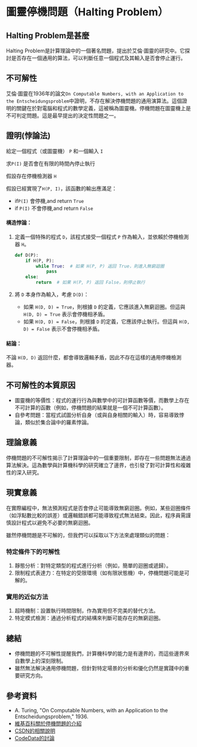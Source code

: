# 圖靈停機問題（Halting Problem）
## Halting Problem是甚麼
Halting Problem是計算理論中的一個著名問題，提出於艾倫·圖靈的研究中。它探討是否存在一個通用的算法，可以判斷任意一個程式及其輸入是否會停止運行。
## 不可解性
艾倫·圖靈在1936年的論文`On Computable Numbers, with an Application to the Entscheidungsproblem`中證明，不存在解決停機問題的通用演算法。這個證明的關鍵在於對電腦和程式的數學定義，這被稱為圖靈機。停機問題在圖靈機上是不可判定問題。這是最早提出的決定性問題之一。

## 證明(悖論法)
給定一個程式（或圖靈機） `P` 和一個輸入 `I`

求`P(I)` 是否會在有限的時間內停止執行

假設存在停機檢測器 `H`

假設已經實現了`H(P, I)`，該函數的輸出應滿足：
- if`P(I)` 會停機,and return `True`
- if `P(I)` 不會停機,and return `False`

#### 構造悖論：
1. 定義一個特殊的程式 `D`，該程式接受一個程式 `P` 作為輸入，並依賴於停機檢測器 `H`。
   ```python
   def D(P):
       if H(P, P):
           while True:  # 如果 H(P, P) 返回 True，則進入無窮迴圈
               pass
       else:
           return  # 如果 H(P, P) 返回 False，則停止執行
   ```

2. 將 `D` 本身作為輸入，考慮 `D(D)`：
   - 如果 `H(D, D) = True`，則根據 `D` 的定義，它應該進入無窮迴圈。但這與 `H(D, D) = True` 表示會停機相矛盾。
   - 如果 `H(D, D) = False`，則根據 `D` 的定義，它應該停止執行。但這與 `H(D, D) = False` 表示不會停機相矛盾。

#### 結論：
不論 `H(D, D)` 返回什麼，都會導致邏輯矛盾，因此不存在這樣的通用停機檢測器。

## 不可解性的本質原因
- 圖靈機的等價性：程式的運行行為與數學中的可計算函數等價，而數學上存在不可計算的函數（例如，停機問題的結果就是一個不可計算函數）。
- 自參考問題：當程式試圖分析自身（或與自身相關的輸入）時，容易導致悖論，類似於集合論中的羅素悖論。

## 理論意義
停機問題的不可解性揭示了計算理論中的一個重要限制，即存在一些問題無法通過算法解決。這為數學與計算機科學的研究確立了邊界，也引發了對可計算性和複雜性的深入研究。
## 現實意義
在實際編程中，無法預測程式是否會停止可能導致無窮迴圈。例如，某些迴圈條件（如浮點數比較的誤差）或邏輯錯誤都可能導致程式無法結束。因此，程序員需謹慎設計程式以避免不必要的無窮迴圈。

雖然停機問題是不可解的，但我們可以採取以下方法來處理類似的問題：

### 特定條件下的可解性
1. 靜態分析：對特定類型的程式進行分析（例如，簡單的迴圈或遞歸）。
2. 限制程式表達力：在特定的受限環境（如有限狀態機）中，停機問題可能是可解的。

### 實用的近似方法
1. 超時機制：設置執行時間限制，作為實用但不完美的替代方法。
2. 特定模式檢測：通過分析程式的結構來判斷可能存在的無窮迴圈。

## 總結
- 停機問題的不可解性提醒我們，計算機科學的能力是有邊界的，而這些邊界來自數學上的深刻限制。
- 雖然無法解決通用停機問題，但針對特定場景的分析和優化仍然是實踐中的重要研究方向。

## 參考資料
- A. Turing, "On Computable Numbers, with an Application to the Entscheidungsproblem," 1936.
- [維基百科關於停機問題的介紹](https://zh.wikipedia.org/zh-tw/%E5%81%9C%E6%9C%BA%E9%97%AE%E9%A2%98)  
- [CSDN的相關說明](https://blog.csdn.net/u014073556/article/details/86382019)  
- [CodeData的討論](https://www.codedata.com.tw/social-coding/halting-problem)
